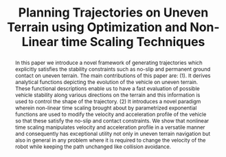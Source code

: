 ---
layout: project-page-new
title: "Planning Trajectories on Uneven Terrain using Optimization and Non-Linear time Scaling Techniques"
authors:
  - name: Arun Kumar Singh
    sup: #
  - name: K Madhava Krishna
    sup: #
  - name: Srikanth Saripalli
    sup: #
affiliations:
  - name: IIIT Hyderabad, India
    link: https://robotics.iiit.ac.in
    sup: #
  - name: Texas A&M University
    link: #
    sup: #
permalink: /publications/2012/Singh_Planning-Trajectories/
abstract: "In this paper we introduce a novel framework of generating trajectories which explicitly satisfies the stability constraints such as no-slip and permanent ground contact on uneven terrain. The main contributions of this paper are: (1). It derives analytical functions depicting the evolution of the vehicle on uneven terrain. These functional descriptions enable us to have a fast evaluation of possible vehicle stability along various directions on the terrain and this  information is used to control the shape of the trajectory. (2) It introduces a novel paradigm wherein non-linear time scaling brought about by parametrized exponential functions are used to modify the velocity and acceleration profile of the vehicle so that these satisfy the no-slip and contact constraints. We show that nonlinear time scaling manipulates velocity and acceleration profile in a versatile manner and consequently has exceptional utility not only in uneven terrain navigation but also in general in any problem where it is required to change the velocity of the robot while keeping the path unchanged like collision avoidance."
paper: https://robotics.iiit.ac.in/uploads/Main/Publications/arun_etal_iros2012.pdf
# iframe: https://www.youtube.com/embed/jhjskX4FQwA

---